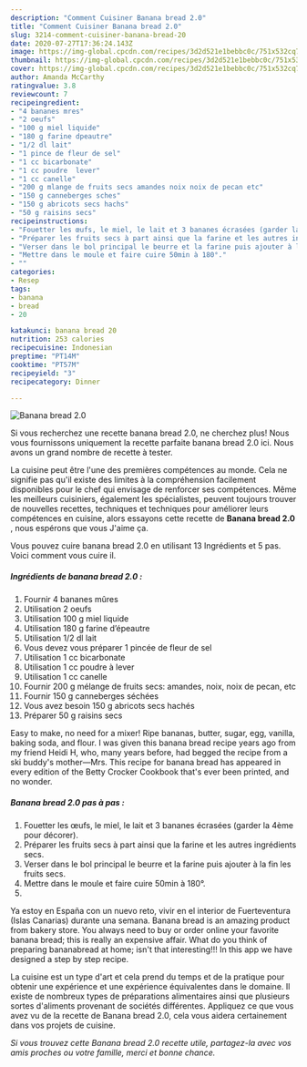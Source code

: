 ```yaml
---
description: "Comment Cuisiner Banana bread 2.0"
title: "Comment Cuisiner Banana bread 2.0"
slug: 3214-comment-cuisiner-banana-bread-20
date: 2020-07-27T17:36:24.143Z
image: https://img-global.cpcdn.com/recipes/3d2d521e1bebbc0c/751x532cq70/banana-bread-20-photo-principale-de-la-recette.jpg
thumbnail: https://img-global.cpcdn.com/recipes/3d2d521e1bebbc0c/751x532cq70/banana-bread-20-photo-principale-de-la-recette.jpg
cover: https://img-global.cpcdn.com/recipes/3d2d521e1bebbc0c/751x532cq70/banana-bread-20-photo-principale-de-la-recette.jpg
author: Amanda McCarthy
ratingvalue: 3.8
reviewcount: 7
recipeingredient:
- "4 bananes mres"
- "2 oeufs"
- "100 g miel liquide"
- "180 g farine dpeautre"
- "1/2 dl lait"
- "1 pince de fleur de sel"
- "1 cc bicarbonate"
- "1 cc poudre  lever"
- "1 cc canelle"
- "200 g mlange de fruits secs amandes noix noix de pecan etc"
- "150 g canneberges sches"
- "150 g abricots secs hachs"
- "50 g raisins secs"
recipeinstructions:
- "Fouetter les œufs, le miel, le lait et 3 bananes écrasées (garder la 4ème pour décorer)."
- "Préparer les fruits secs à part ainsi que la farine et les autres ingrédients secs."
- "Verser dans le bol principal le beurre et la farine puis ajouter à la fin les fruits secs."
- "Mettre dans le moule et faire cuire 50min à 180°."
- ""
categories:
- Resep
tags:
- banana
- bread
- 20

katakunci: banana bread 20 
nutrition: 253 calories
recipecuisine: Indonesian
preptime: "PT14M"
cooktime: "PT57M"
recipeyield: "3"
recipecategory: Dinner

---
```



![Banana bread 2.0](https://img-global.cpcdn.com/recipes/3d2d521e1bebbc0c/751x532cq70/banana-bread-20-photo-principale-de-la-recette.jpg)

Si vous recherchez une recette banana bread 2.0, ne cherchez plus! Nous vous fournissons uniquement la recette parfaite banana bread 2.0 ici. Nous avons un grand nombre de recette à tester.

La cuisine peut être l'une des premières compétences au monde. Cela ne signifie pas qu'il existe des limites à la compréhension facilement disponibles pour le chef qui envisage de renforcer ses compétences. Même les meilleurs cuisiniers, également les spécialistes, peuvent toujours trouver de nouvelles recettes, techniques et techniques pour améliorer leurs compétences en cuisine, alors essayons cette recette de <strong> Banana bread 2.0 </strong>, nous espérons que vous J'aime ça.

<!--inarticleads1-->

Vous pouvez cuire banana bread 2.0 en utilisant 13 Ingrédients et 5 pas. Voici comment vous cuire il.

##### Ingrédients de banana bread 2.0 :

1. Fournir 4 bananes mûres
1. Utilisation 2 oeufs
1. Utilisation 100 g miel liquide
1. Utilisation 180 g farine d’épeautre
1. Utilisation 1/2 dl lait
1. Vous devez vous préparer 1 pincée de fleur de sel
1. Utilisation 1 cc bicarbonate
1. Utilisation 1 cc poudre à lever
1. Utilisation 1 cc canelle
1. Fournir 200 g mélange de fruits secs: amandes, noix, noix de pecan, etc
1. Fournir 150 g canneberges séchées
1. Vous avez besoin 150 g abricots secs hachés
1. Préparer 50 g raisins secs


Easy to make, no need for a mixer! Ripe bananas, butter, sugar, egg, vanilla, baking soda, and flour. I was given this banana bread recipe years ago from my friend Heidi H, who, many years before, had begged the recipe from a ski buddy&#39;s mother—Mrs. This recipe for banana bread has appeared in every edition of the Betty Crocker Cookbook that&#39;s ever been printed, and no wonder. 

<!--inarticleads2-->

##### Banana bread 2.0 pas à pas :

1. Fouetter les œufs, le miel, le lait et 3 bananes écrasées (garder la 4ème pour décorer).
1. Préparer les fruits secs à part ainsi que la farine et les autres ingrédients secs.
1. Verser dans le bol principal le beurre et la farine puis ajouter à la fin les fruits secs.
1. Mettre dans le moule et faire cuire 50min à 180°.
1. 


Ya estoy en España con un nuevo reto, vivir en el interior de Fuerteventura (Islas Canarias) durante una semana. Banana bread is an amazing product from bakery store. You always need to buy or order online your favorite banana bread; this is really an expensive affair. What do you think of preparing bananabread at home; isn&#39;t that interesting!!! In this app we have designed a step by step recipe. 

<!--inarticleads1-->

<p>
La cuisine est un type d'art et cela prend du temps et de la pratique pour obtenir une expérience et une expérience équivalentes dans le domaine. Il existe de nombreux types de préparations alimentaires ainsi que plusieurs sortes d'aliments provenant de sociétés différentes. Appliquez ce que vous avez vu de la recette de Banana bread 2.0, cela vous aidera certainement dans vos projets de cuisine.
</p>

<p>
<i>Si vous trouvez cette Banana bread 2.0 recette utile, partagez-la avec vos amis proches ou votre famille, merci et bonne chance.</i>
</p>
